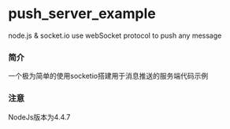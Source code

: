 # push_server_example
node.js &amp; socket.io use webSocket protocol to push any message


### 简介
一个极为简单的使用socketio搭建用于消息推送的服务端代码示例

### 注意
NodeJs版本为4.4.7
